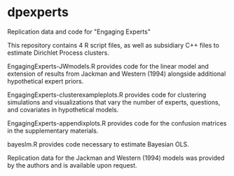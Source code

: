 # dpexperts
Replication data and code for "Engaging Experts"


This repository contains 4 R script files, as well as subsidiary C++ files to estimate Dirichlet Process clusters. 

EngagingExperts-JWmodels.R provides code for the linear model and extension of results from Jackman and Western (1994) alongside additional hypothetical expert priors.

EngagingExperts-clusterexampleplots.R provides code for clustering simulations and visualizations that vary the number of experts, questions, and covariates in hypothetical models.

EngagingExperts-appendixplots.R provides code for the confusion matrices in the supplementary materials.

bayeslm.R provides code necessary to estimate Bayesian OLS.



Replication data for the Jackman and Western (1994) models was provided by the authors and is available upon request.
